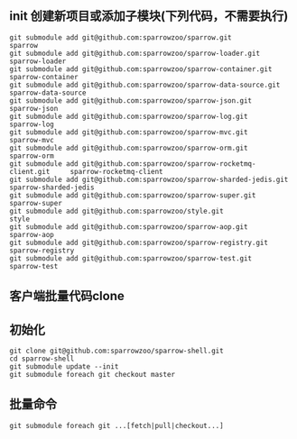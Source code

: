 init 创建新项目或添加子模块(下列代码，不需要执行)
---

	git submodule add git@github.com:sparrowzoo/sparrow.git                     sparrow
	git submodule add git@github.com:sparrowzoo/sparrow-loader.git              sparrow-loader
	git submodule add git@github.com:sparrowzoo/sparrow-container.git           sparrow-container
	git submodule add git@github.com:sparrowzoo/sparrow-data-source.git         sparrow-data-source
	git submodule add git@github.com:sparrowzoo/sparrow-json.git                sparrow-json
	git submodule add git@github.com:sparrowzoo/sparrow-log.git                 sparrow-log
	git submodule add git@github.com:sparrowzoo/sparrow-mvc.git                 sparrow-mvc
	git submodule add git@github.com:sparrowzoo/sparrow-orm.git                 sparrow-orm
	git submodule add git@github.com:sparrowzoo/sparrow-rocketmq-client.git     sparrow-rocketmq-client
	git submodule add git@github.com:sparrowzoo/sparrow-sharded-jedis.git       sparrow-sharded-jedis
	git submodule add git@github.com:sparrowzoo/sparrow-super.git               sparrow-super
	git submodule add git@github.com:sparrowzoo/style.git                       style
	git submodule add git@github.com:sparrowzoo/sparrow-aop.git                 sparrow-aop
	git submodule add git@github.com:sparrowzoo/sparrow-registry.git            sparrow-registry
	git submodule add git@github.com:sparrowzoo/sparrow-test.git                sparrow-test
    	
客户端批量代码clone
---

初始化 
---

	git clone git@github.com:sparrowzoo/sparrow-shell.git
	cd sparrow-shell
	git submodule update --init
	git submodule foreach git checkout master
	
批量命令
----

	git submodule foreach git ...[fetch|pull|checkout...]


